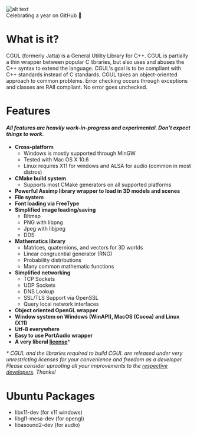 ![alt text](https://raw.github.com/Zethes/CGUL/master/resources/logo.png "CGUL Logo")  
Celebrating a  year on GitHub :tada:

What is it?
=====
CGUL (formerly Jatta) is a General Utility Library for C++.  CGUL is partially a thin wrapper between popular C libraries, but also uses and abuses the C++ syntax to extend the language.  CGUL's goal is to be compliant with C++ standards instead of C standards.  CGUL takes an object-oriented approach to common problems.  Error checking occurs through exceptions and classes are RAII compliant.  No error goes unchecked.

Features
=====

#### _All features are heavily work-in-progress and experimental. Don't expect things to work._

- **Cross-platform**
  - Windows is mostly supported through MinGW
  - Tested with Mac OS X 10.6
  - Linux requires X11 for windows and ALSA for audio (common in most distros)
- **CMake build system**
  - Supports most CMake generators on all supported platforms
- **Powerful Assimp library wrapper to load in 3D models and scenes**
- **File system**
- **Font loading via FreeType**
- **Simplified image loading/saving**
  - Bitmap
  - PNG with libpng
  - Jpeg with libjpeg
  - DDS
- **Mathematics library**
  - Matrices, quaternions, and vectors for 3D worlds
  - Linear congruential generator (RNG)
  - Probability distributions
  - Many common mathematic functions
- **Simplified networking**
  - TCP Sockets
  - UDP Sockets
  - DNS Lookup
  - SSL/TLS Support via OpenSSL
  - Query local network interfaces
- **Object oriented OpenGL wrapper**
- **Window system on Windows (WinAPI), MacOS (Cocoa) and Linux (X11)**
- **Utf-8 everywhere**
- **Easy to use PortAudio wrapper**
- **A very liberal [license](https://github.com/Zethes/CGUL/blob/master/license.md)***

<i>* CGUL and the libraries required to build CGUL are released under very unrestricting licenses for your convenience and freedom as a developer. Please consider uprooting all your improvements to the [respective developers](http://jatta.zethes.com/acknowledgements.html).  Thanks!</i>

Ubuntu Packages
=====
- libx11-dev (for x11 windows)
- libgl1-mesa-dev (for opengl)
- libasound2-dev (for audio)
